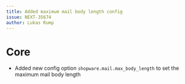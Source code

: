 ```yaml
---
title: Added maximum mail body length config
issue: NEXT-35674
author: Lukas Rump
---
```

# Core
* Added new config option `shopware.mail.max_body_length` to set the maximum mail body length
